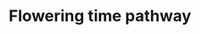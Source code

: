 ---
annotations:
- id: PW:0000003
  parent: signaling pathway
  type: Pathway Ontology
  value: signaling pathway
authors:
- MaintBot
- Mbluemel
- AlexanderPico
- Fehrhart
- Eweitz
description: Sugar beet (Beta vulgaris subsp. vulgaris L.) belongs to the plant family
  Amaranthaceae and is a biennial plant responding to long days after a cold period.
  It is, however, cultivated as an annual crop, since the sucrose stored in the thickened
  taproot during the first vegetation period is used for bolting and flowering in
  the second growing season in response to vernalization thus reducing sugar yield.
  Much less is known on flowering time regulation in sugar beet than in the model
  plant Arabidopsis thaliana. One major gene involved in bolting/flowering time control
  in sugar beet is BTC1, controlling expression of the two beet FT homologs, of which
  one (BvFT1) has become a floral repressor, whereas the other (BvFT2) has retained
  its flowering-promoting function.
last-edited: 2021-06-03
organisms:
- Beta vulgaris
communities:
- Plants
communities:
- Plants
redirect_from:
- /index.php/Pathway:WP2603
- /instance/WP2603
- /instance/WP2603_r118903
revision: r118903
schema-jsonld:
- '@context': https://schema.org/
  '@id': https://wikipathways.github.io/pathways/WP2603.html
  '@type': Dataset
  creator:
    '@type': Organization
    name: WikiPathways
  description: Sugar beet (Beta vulgaris subsp. vulgaris L.) belongs to the plant
    family Amaranthaceae and is a biennial plant responding to long days after a cold
    period. It is, however, cultivated as an annual crop, since the sucrose stored
    in the thickened taproot during the first vegetation period is used for bolting
    and flowering in the second growing season in response to vernalization thus reducing
    sugar yield. Much less is known on flowering time regulation in sugar beet than
    in the model plant Arabidopsis thaliana. One major gene involved in bolting/flowering
    time control in sugar beet is BTC1, controlling expression of the two beet FT
    homologs, of which one (BvFT1) has become a floral repressor, whereas the other
    (BvFT2) has retained its flowering-promoting function.
  keywords:
  - BTC1
  - BvBBX19
  - BvBFT1
  - BvCDF1
  - BvCDF2
  - BvCEN1
  - BvCOL1
  - BvCOL2
  - BvCOL3
  - BvFL1
  - BvFLK
  - BvFT1
  - BvFT2
  - BvGA20OX1
  - BvGI
  - BvLD
  - BvLDL1
  - BvLHY
  - BvMFT1
  - BvPRR5
  - BvPRR7
  - BvPRR9
  - BvTOC1
  - BvTOL1
  - BvZTL
  - btc1
  license: CC0
  name: Flowering time pathway
seo: CreativeWork
title: Flowering time pathway
wpid: WP2603
---